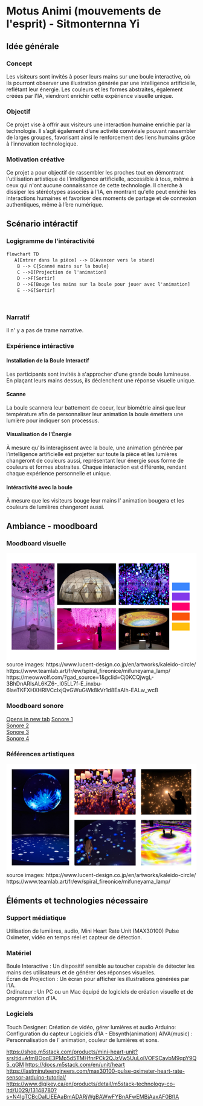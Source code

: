 # Motus Animi (mouvements de l'esprit) - Sitmonternna Yi

## Idée générale
### Concept
Les visiteurs sont invités à poser leurs mains sur une boule interactive, où ils pourront observer une illustration générée par une intelligence artificielle, reflétant leur énergie. Les couleurs et les formes abstraites, également créées par l'IA, viendront enrichir cette expérience visuelle unique.

### Objectif
Ce projet vise à offrir aux visiteurs une interaction humaine enrichie par la technologie. Il s’agit également d’une activité conviviale pouvant rassembler de larges groupes, favorisant ainsi le renforcement des liens humains grâce à l’innovation technologique.

### Motivation créative
Ce projet a pour objectif de rassembler les proches tout en démontrant l'utilisation artistique de l'intelligence artificielle, accessible à tous, même à ceux qui n'ont aucune connaissance de cette technologie. Il cherche à dissiper les stéréotypes associés à l'IA, en montrant qu'elle peut enrichir les interactions humaines et favoriser des moments de partage et de connexion authentiques, même à l’ère numérique.

## Scénario intéractif
### Logigramme de l'intéractivité
```mermaid
flowchart TD
   A[Entrer dans la pièce] --> B(Avancer vers le stand)
    B --> C{Scanné mains sur la boule}
    C -->D[Projection de l'animation]
    D -->F[Sortir]
    D -->E[Bouge les mains sur la boule pour jouer avec l'animation]
    E -->G[Sortir]
```
<br>

### Narratif
Il n' y a pas de trame narrative.

### Expérience intéractive
#### Installation de la Boule Interactif 
Les participants sont invités à s'approcher d'une grande boule lumineuse. En plaçant leurs mains dessus, ils déclenchent une réponse visuelle unique.

#### Scanne 
La boule scannera leur battement de coeur, leur biométrie ainsi que leur température afin de personnaliser leur animation la boule émettera une lumière pour indiquer son processus.

#### Visualisation de l'Énergie 
À mesure qu'ils interagissent avec la boule, une animation générée par l’intelligence artificielle est projetter sur toute la pièce et les lumières changeront de couleurs aussi, représentant leur énergie sous forme de couleurs et  formes abstraites. Chaque interaction est différente, rendant chaque expérience personnelle et unique.

#### Intéractivité avec la boule
À mesure que les visiteurs bouge leur mains l' animation bougera et les couleurs de lumières changeront aussi.

## Ambiance - moodboard
### Moodboard visuelle
<img src="img/moodboard_visuelle.jpg" >
source images: https://www.lucent-design.co.jp/en/artworks/kaleido-circle/ 
               https://www.teamlab.art/fr/ew/spiral_fireonice/mifuneyama_lamp/
               <br>
               https://meowwolf.com/?gad_source=1&gclid=Cj0KCQjwgL-3BhDnARIsAL6KZ6-_l05LL7f-E_inxbu-6laeTKFXHXHRIVCcIxjQvGWuGWk8kVr1d8EaAlh-EALw_wcB

### Moodboard sonore
<a href="https://pixabay.com/fr/music/meditation-spirituel-heavenly-energy-188908/" target="_blank">Opens in new tab</a>
[Sonore 1](https://pixabay.com/fr/music/meditation-spirituel-heavenly-energy-188908/)
<br>
[Sonore 2](https://pixabay.com/fr/music/ambiant-ambiant-relax-sounds-10621/)
<br>
[Sonore 3](https://pixabay.com/fr/music/ambiant-lost-in-the-forest-236236/)
<br>
[Sonore 4](https://pixabay.com/fr/music/meditation-spirituel-cave-of-solitude-187589/)


### Références artistiques
<img src="img/reference_artistique.jpg" >
source images: https://www.lucent-design.co.jp/en/artworks/kaleido-circle/ 
               https://www.teamlab.art/fr/ew/spiral_fireonice/mifuneyama_lamp/

## Éléments et technologies nécessaire
### Support médiatique
Utilisation de lumières, audio, Mini Heart Rate Unit (MAX30100) Pulse Oximeter, vidéo en temps réel et capteur de détection.
### Matériel
Boule Interactive : Un dispositif sensible au toucher capable de détecter les mains des utilisateurs et de générer des réponses visuelles.
<br>
Écran de Projection : Un écran pour afficher les illustrations générées par l’IA.
<br>
Ordinateur : Un PC ou un Mac équipé de logiciels de création visuelle et de programmation d'IA.

### Logiciels
Touch Designer: Création de vidéo, gérer lumières et audio
Arduino: Configuration du capteur
Logiciels d’IA - Ebsynth(animation)  AIVA(music)  : Personnalisation de l' animation, couleur de lumières et sons. 

https://shop.m5stack.com/products/mini-heart-unit?srsltid=AfmBOoqE3PMp5d5TMHfnrPCk2QJzVw5UuLoiVOFSCavbM9qpY9Q5_qGM
https://docs.m5stack.com/en/unit/heart
https://lastminuteengineers.com/max30100-pulse-oximeter-heart-rate-sensor-arduino-tutorial/
https://www.digikey.ca/en/products/detail/m5stack-technology-co-ltd/U029/13148780?s=N4IgTCBcDaILIEEAaBmADARjWgBAWwFYBnAFwEMBjAaxAF0BfIA
